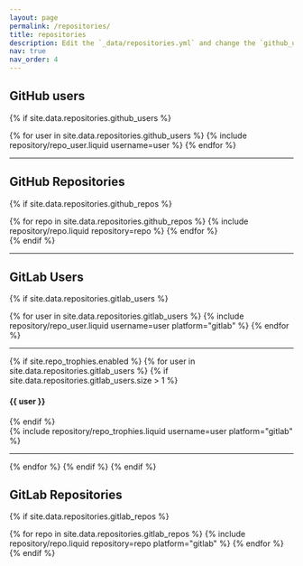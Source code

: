 ```yaml
---
layout: page
permalink: /repositories/
title: repositories
description: Edit the `_data/repositories.yml` and change the `github_users` and `github_repos` lists to include your own GitHub profile and repositories.
nav: true
nav_order: 4
---
```


## GitHub users

{% if site.data.repositories.github_users %}

<div class="repositories d-flex flex-wrap flex-md-row flex-column justify-content-between align-items-center">
  {% for user in site.data.repositories.github_users %}
    {% include repository/repo_user.liquid username=user %}
  {% endfor %}
</div>



---

## GitHub Repositories

{% if site.data.repositories.github_repos %}

<div class="repositories d-flex flex-wrap flex-md-row flex-column justify-content-between align-items-center">
  {% for repo in site.data.repositories.github_repos %}
    {% include repository/repo.liquid repository=repo %}
  {% endfor %}
</div>
{% endif %}

---
## GitLab Users

{% if site.data.repositories.gitlab_users %}
<div class="repositories d-flex flex-wrap flex-md-row flex-column justify-content-between align-items-center">
  {% for user in site.data.repositories.gitlab_users %}
    {% include repository/repo_user.liquid username=user platform="gitlab" %}
  {% endfor %}
</div>

---

{% if site.repo_trophies.enabled %}
{% for user in site.data.repositories.gitlab_users %}
{% if site.data.repositories.gitlab_users.size > 1 %}
  <h4>{{ user }}</h4>
{% endif %}
  <div class="repositories d-flex flex-wrap flex-md-row flex-column justify-content-between align-items-center">
    {% include repository/repo_trophies.liquid username=user platform="gitlab" %}
  </div>

---
{% endfor %}
{% endif %}
{% endif %}

## GitLab Repositories

{% if site.data.repositories.gitlab_repos %}
<div class="repositories d-flex flex-wrap flex-md-row flex-column justify-content-between align-items-center">
  {% for repo in site.data.repositories.gitlab_repos %}
    {% include repository/repo.liquid repository=repo platform="gitlab" %}
  {% endfor %}
</div>
{% endif %}

